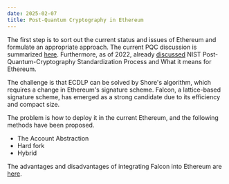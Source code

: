 ```yaml
---
date: 2025-02-07
title: Post-Quantum Cryptography in Ethereum
---
```

The first step is to sort out the current status and issues of Ethereum and formulate an appropriate approach.
The current PQC discussion is summarized [here](https://ethresear.ch/t/so-you-wanna-post-quantum-ethereum-transaction-signature/21291).
Furthermore, as of 2022, already [discussed](https://crypto.ethereum.org/blog/NIST-pqc-standard) NIST Post-Quantum-Cryptography Standardization Process and What it means for Ethereum.


The challenge is that ECDLP can be solved by Shore's algorithm, which requires a change in Ethereum's signature scheme. Falcon, a lattice-based signature scheme, has emerged as a strong candidate due to its efficiency and compact size.

The problem is how to deploy it in the current Ethereum, and the following methods have been proposed.
- The Account Abstraction
- Hard fork
- Hybrid

The advantages and disadvantages of integrating Falcon into Ethereum are [here](https://ethresear.ch/t/falcon-as-an-ethereum-transaction-signature-the-good-the-bad-and-the-gnarly/21512).
